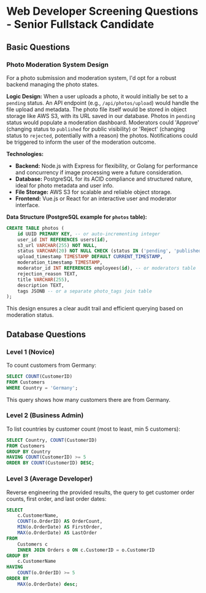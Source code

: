 # Web Developer Screening Questions - Senior Fullstack Candidate

## Basic Questions

### Photo Moderation System Design

For a photo submission and moderation system, I'd opt for a robust backend managing the photo states.

**Logic Design:**
When a user uploads a photo, it would initially be set to a `pending` status. An API endpoint (e.g., `/api/photos/upload`) would handle the file upload and metadata. The photo file itself would be stored in object storage like AWS S3, with its URL saved in our database. Photos in `pending` status would populate a moderation dashboard. Moderators could 'Approve' (changing status to `published` for public visibility) or 'Reject' (changing status to `rejected`, potentially with a reason) the photos. Notifications could be triggered to inform the user of the moderation outcome.

**Technologies:**
* **Backend:** Node.js with Express for flexibility, or Golang for performance and concurrency if image processing were a future consideration.
* **Database:** PostgreSQL for its ACID compliance and structured nature, ideal for photo metadata and user info.
* **File Storage:** AWS S3 for scalable and reliable object storage.
* **Frontend:** Vue.js or React for an interactive user and moderator interface.

**Data Structure (PostgreSQL example for `photos` table):**
```sql
CREATE TABLE photos (
    id UUID PRIMARY KEY, -- or auto-incrementing integer
    user_id INT REFERENCES users(id),
    s3_url VARCHAR(255) NOT NULL,
    status VARCHAR(20) NOT NULL CHECK (status IN ('pending', 'published', 'rejected')),
    upload_timestamp TIMESTAMP DEFAULT CURRENT_TIMESTAMP,
    moderation_timestamp TIMESTAMP,
    moderator_id INT REFERENCES employees(id), -- or moderators table
    rejection_reason TEXT,
    title VARCHAR(255),
    description TEXT,
    tags JSONB -- or a separate photo_tags join table
);
```

This design ensures a clear audit trail and efficient querying based on moderation status.

## Database Questions

### Level 1 (Novice)
To count customers from Germany:
```sql
SELECT COUNT(CustomerID)
FROM Customers
WHERE Country = 'Germany';
```
This query shows how many customers there are from Germany.

### Level 2 (Business Admin)
To list countries by customer count (most to least, min 5 customers):
```sql
SELECT Country, COUNT(CustomerID)
FROM Customers
GROUP BY Country
HAVING COUNT(CustomerID) >= 5
ORDER BY COUNT(CustomerID) DESC;
```

### Level 3 (Average Developer)
Reverse engineering the provided results, the query to get customer order counts, first order, and last order dates:
```sql
SELECT
    c.CustomerName,
    COUNT(o.OrderID) AS OrderCount,
    MIN(o.OrderDate) AS FirstOrder,
    MAX(o.OrderDate) AS LastOrder
FROM
    Customers c
    INNER JOIN Orders o ON c.CustomerID = o.CustomerID
GROUP BY
    c.CustomerName
HAVING
	COUNT(o.OrderID) >= 5
ORDER BY
    MAX(o.OrderDate) desc;
```